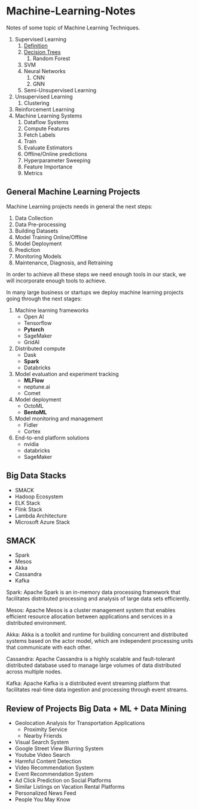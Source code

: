 # Machine-Learning-Notes

Notes of some topic of Machine Learning Techniques.

1. Supervised Learning
    1. [Definition](./01_SUPERVISED_LEARNING/section_01.md)
    2. [Decision Trees](./01_SUPERVISED_LEARNING/section_01.md)
        1. Random Forest
    3. SVM
    4. Neural Networks
        1. CNN
        2. GNN
    5. Semi-Unsupervised Learning
2. Unsupervised Learning
    1. Clustering
3. Reinforcement Learning
4. Machine Learning Systems
    1. Dataflow Systems
    2. Compute Features
    3. Fetch Labels
    4. Train
    5. Evaluate Estimators
    6. Offline/Online predictions
    7. Hyperparameter Sweeping
    8. Feature Importance
    9. Metrics


## General Machine Learning Projects

Machine Learning projects needs in general the next steps:

1. Data Collection
2. Data Pre-processing
3. Building Datasets
4. Model Training Online/Offline
5. Model Deployment
6. Prediction
7. Monitoring Models
8. Maintenance, Diagnosis, and Retraining

In order to achieve all these steps we need enough tools in our stack, we will incorporate 
enough tools to achieve.

In many large business or startups we deploy machine learning projects going through the next stages:

1. Machine learning frameworks
    - Open AI
    - Tensorflow
    - **Pytorch**
    - SageMaker
    - GridAI
2. Distributed compute
    - Dask
    - **Spark**
    - Databricks
3. Model evaluation and experiment tracking
    - **MLFlow**
    - neptune.ai
    - Comet
4. Model deployment
    - OctoML
    - **BentoML**
5. Model monitoring and management
    - Fidler
    - Cortex
6. End-to-end platform solutions
    - nvidia
    - databricks
    - SageMaker


## Big Data Stacks

- SMACK
- Hadoop Ecosystem
- ELK Stack
- Flink Stack
- Lambda Architecture
- Microsoft Azure Stack

## SMACK
- Spark
- Mesos
- Akka
- Cassandra
- Kafka


Spark: Apache Spark is an in-memory data processing framework that facilitates distributed processing and analysis of large data sets efficiently.

Mesos: Apache Mesos is a cluster management system that enables efficient resource allocation between applications and services in a distributed environment.

Akka: Akka is a toolkit and runtime for building concurrent and distributed systems based on the actor model, which are independent processing units that communicate with each other.

Cassandra: Apache Cassandra is a highly scalable and fault-tolerant distributed database used to manage large volumes of data distributed across multiple nodes.

Kafka: Apache Kafka is a distributed event streaming platform that facilitates real-time data ingestion and processing through event streams.


## Review of Projects Big Data + ML + Data Mining

- Geolocation Analysis for Transportation Applications
    - Proximity Service
    - Nearby Friends
- Visual Search System
- Google Street View Blurring System
- Youtube Video Search
- Harmful Content Detection
- Video Recommendation System
- Event Recommendation System
- Ad Click Prediction on Social Platforms
- Similar Listings on Vacation Rental Platforms
- Personalized News Feed
- People You May Know








